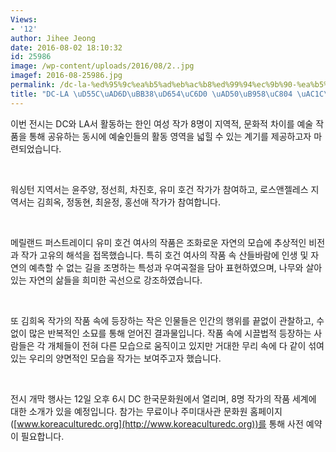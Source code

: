 ```yaml
---
Views:
- '12'
author: Jihee Jeong
date: 2016-08-02 18:10:32
id: 25986
image: /wp-content/uploads/2016/08/2..jpg
imagef: 2016-08-25986.jpg
permalink: /dc-la-%ed%95%9c%ea%b5%ad%eb%ac%b8%ed%99%94%ec%9b%90-%ea%b5%90%eb%a5%98%ec%a0%84-%ea%b0%9c%ec%b5%9c/
title: "DC-LA \uD55C\uAD6D\uBB38\uD654\uC6D0 \uAD50\uB958\uC804 \uAC1C\uCD5C"
---
```


이번 전시는 DC와 LA서 활동하는 한인 여성 작가 8명이 지역적, 문화적 차이를 예술 작품을 통해 공유하는 동시에 예술인들의 활동 영역을 넓힐 수 있는 계기를 제공하고자 마련되었습니다.

&nbsp;

워싱턴 지역서는 윤주양, 정선희, 차진호, 유미 호건 작가가 참여하고, 로스앤젤레스 지역서는 김희옥, 정동현, 최윤정, 홍선애 작가가 참여합니다.

&nbsp;

메릴랜드 퍼스트레이디 유미 호건 여사의 작품은 조화로운 자연의 모습에 추상적인 비전과 작가 고유의 해석을 접목했습니다. 특히 호건 여사의 작품 속 산들바람에 인생 및 자연의 예측할 수 없는 길을 조명하는 특성과 우여곡절을 담아 표현하였으며, 나무와 살아있는 자연의 삶들을 희미한 곡선으로 강조하였습니다.

&nbsp;

또 김희옥 작가의 작품 속에 등장하는 작은 인물들은 인간의 행위를 끝없이 관찰하고, 수 없이 많은 반복적인 소묘를 통해 얻어진 결과물입니다. 작품 속에 시끌법적 등장하는 사람들은 각 개체들이 전혀 다른 모습으로 움직이고 있지만 거대한 무리 속에 다 같이 섞여 있는 우리의 양면적인 모습을 작가는 보여주고자 했습니다.

&nbsp;

전시 개막 행사는 12일 오후 6시 DC 한국문화원에서 열리며, 8명 작가의 작품 세계에 대한 소개가 있을 예정입니다. 참가는 무료이나 주미대사관 문화원 홈페이지([www.koreaculturedc.org](http://www.koreaculturedc.org))를 통해 사전 예약이 필요합니다.